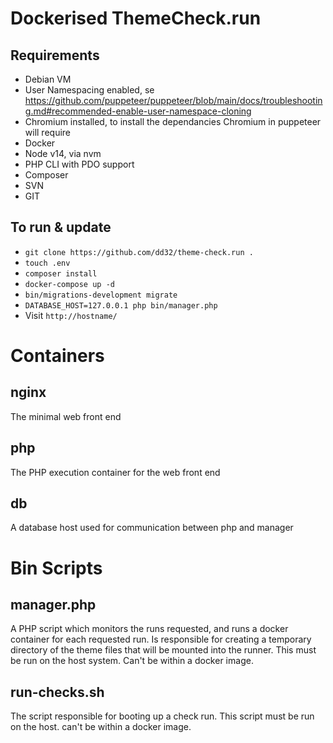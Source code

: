 # Dockerised ThemeCheck.run

## Requirements
 - Debian VM
 - User Namespacing enabled, se https://github.com/puppeteer/puppeteer/blob/main/docs/troubleshooting.md#recommended-enable-user-namespace-cloning
 - Chromium installed, to install the dependancies Chromium in puppeteer will require
 - Docker
 - Node v14, via nvm
 - PHP CLI with PDO support
 - Composer
 - SVN
 - GIT

## To run & update
 - `git clone https://github.com/dd32/theme-check.run .`
 - `touch .env`
 - `composer install`
 - `docker-compose up -d`
 - `bin/migrations-development migrate`
 - `DATABASE_HOST=127.0.0.1 php bin/manager.php`
 - Visit `http://hostname/`

# Containers
## nginx
 The minimal web front end
## php
 The PHP execution container for the web front end
## db
 A database host used for communication between php and manager

# Bin Scripts
## manager.php
 A PHP script which monitors the runs requested, and runs a docker container for each requested run.
 Is responsible for creating a temporary directory of the theme files that will be mounted into the runner.
 This must be run on the host system. Can't be within a docker image.
## run-checks.sh
 The script responsible for booting up a check run.
 This script must be run on the host. can't be within a docker image.

